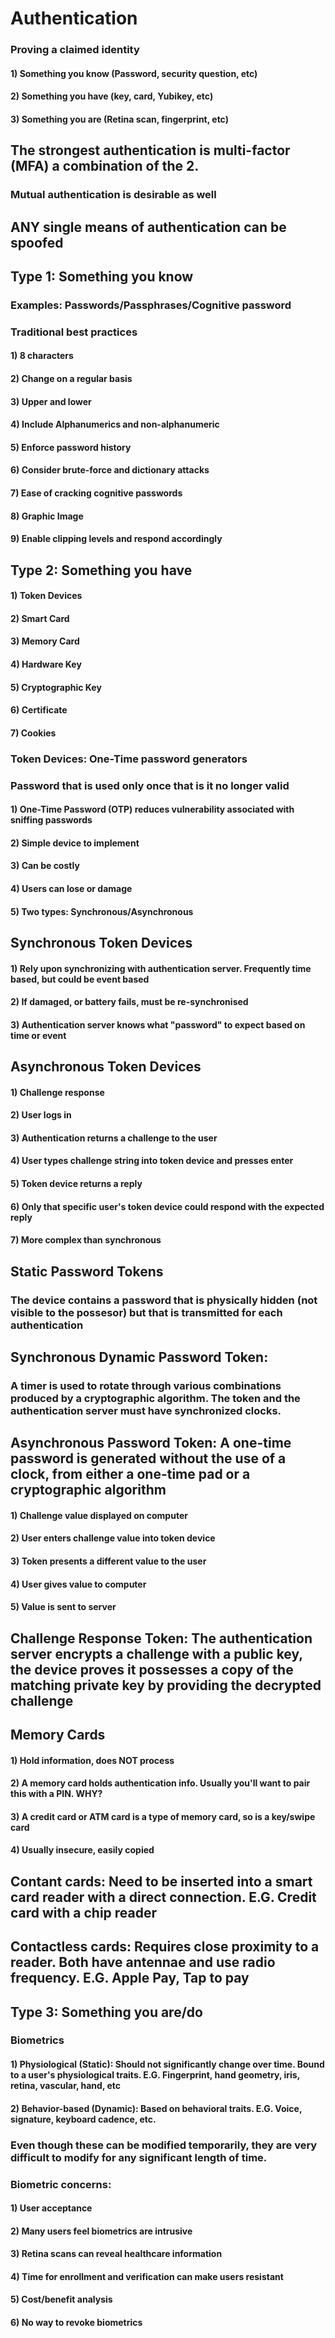 # Authentication

### Proving a claimed identity

#### 1) Something you know (Password, security question, etc)

#### 2) Something you have (key, card, Yubikey, etc)

#### 3) Something you are (Retina scan, fingerprint, etc)

## The strongest authentication is multi-factor (MFA) a combination of the 2.

### Mutual authentication is desirable as well

## ANY single means of authentication can be spoofed

##  Type 1: Something you know

### Examples: Passwords/Passphrases/Cognitive password

### Traditional best practices

#### 1) 8 characters

#### 2) Change on a regular basis

#### 3) Upper and lower

#### 4) Include Alphanumerics and non-alphanumeric

#### 5) Enforce password history

#### 6) Consider brute-force and dictionary attacks

#### 7) Ease of cracking cognitive passwords

#### 8) Graphic Image

#### 9) Enable clipping levels and respond accordingly

## Type 2: Something you have 

#### 1) Token Devices

#### 2) Smart Card

#### 3) Memory Card

#### 4) Hardware Key

#### 5) Cryptographic Key

#### 6) Certificate

#### 7) Cookies

### Token Devices: One-Time password generators

### Password that is used only once that is it no longer valid

#### 1) One-Time Password (OTP) reduces vulnerability associated with sniffing passwords

#### 2) Simple device to implement

#### 3) Can be costly

#### 4) Users can lose or damage

#### 5) Two types: Synchronous/Asynchronous

## Synchronous Token Devices

#### 1) Rely upon synchronizing with authentication server. Frequently time based, but could be event based

#### 2) If damaged, or battery fails, must be re-synchronised

#### 3) Authentication server knows what "password" to expect based on time or event 

## Asynchronous Token Devices

#### 1) Challenge response

#### 2) User logs in

#### 3) Authentication returns a challenge to the user

#### 4) User types challenge string into token device and presses enter

#### 5) Token device returns a reply 

#### 6) Only that specific user's token device could respond with the expected reply

#### 7) More complex than synchronous

## Static Password Tokens

### The device contains a password that is physically hidden (not visible to the possesor) but that is transmitted for each authentication

## Synchronous Dynamic Password Token:

### A timer is used to rotate through various combinations produced by a cryptographic algorithm. The token and the authentication server must have synchronized clocks.

## Asynchronous Password Token: A one-time password is generated without the use of a clock, from either a one-time pad or a cryptographic algorithm

#### 1) Challenge value displayed on computer

#### 2) User enters challenge value into token device

#### 3) Token presents a different value to the user

#### 4) User gives value to computer

#### 5) Value is sent to server

## Challenge Response Token: The authentication server encrypts a challenge with a public key, the device proves it possesses a copy of the matching private key by providing the decrypted challenge

## Memory Cards

#### 1) Hold information, does NOT process

#### 2)  A memory card holds authentication info. Usually you'll want to pair this with a PIN. WHY?

#### 3) A credit card or ATM card is a type of memory card, so is a key/swipe card

#### 4) Usually insecure, easily copied

## Contant cards: Need to be inserted into a smart card reader with a direct connection. E.G. Credit card with a chip reader

## Contactless cards: Requires close proximity to a reader. Both have antennae and use radio frequency. E.G. Apple Pay, Tap to pay

## Type 3: Something you are/do

### Biometrics

#### 1) Physiological (Static): Should not significantly change over time. Bound to a user's physiological traits. E.G. Fingerprint, hand geometry, iris, retina, vascular, hand, etc

#### 2) Behavior-based (Dynamic): Based on behavioral traits. E.G. Voice, signature, keyboard cadence, etc.

### Even though these can be modified temporarily, they are very difficult to modify for any significant length of time.

### Biometric concerns:

#### 1) User acceptance

#### 2) Many users feel biometrics are intrusive

#### 3) Retina scans can reveal healthcare information

#### 4) Time for enrollment and verification can make users resistant

#### 5) Cost/benefit analysis

#### 6) No way to revoke biometrics
